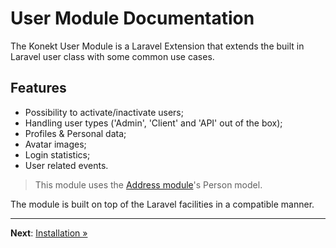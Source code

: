 # User Module Documentation

The Konekt User Module is a Laravel Extension that extends the built in Laravel user class
with some common use cases.

## Features

- Possibility to activate/inactivate users;
- Handling user types ('Admin', 'Client' and 'API' out of the box);
- Profiles & Personal data;
- Avatar images;
- Login statistics;
- User related events.

> This module uses the [Address module](https://konekt.dev/address)'s Person model.

The module is built on top of the Laravel facilities in a compatible manner.

---

**Next**: [Installation &raquo;](installation.md)
